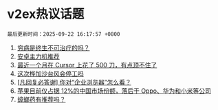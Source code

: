 # v2ex热议话题

`最后更新时间：2025-09-22 16:17:57 +0800`

1. [穷病是终生不可治疗的吗？](https://www.v2ex.com/t/1160882)
1. [安卓主力机推荐](https://www.v2ex.com/t/1160892)
1. [最近一个月在 Cursor 上花了 500 刀，有点顶不住了](https://www.v2ex.com/t/1160920)
1. [这次桦加沙台风会停工吗](https://www.v2ex.com/t/1160932)
1. [[凡回复必答谢] 你对“企业浏览器”怎么看？](https://www.v2ex.com/t/1160988)
1. [苹果目前仅占据 12%的中国市场份额，落后于 Oppo、华为和小米等公司](https://www.v2ex.com/t/1160909)
1. [蟑螂药有推荐吗？](https://www.v2ex.com/t/1160923)

